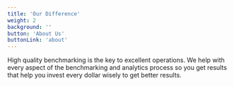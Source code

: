 ```yaml
---
title: 'Our Difference'
weight: 2
background: ''
button: 'About Us'
buttonLink: 'about'
---
```


High quality benchmarking is the key to excellent operations. We help with every aspect of the benchmarking and analytics process so you get results that help you invest every dollar wisely to get better results. 
